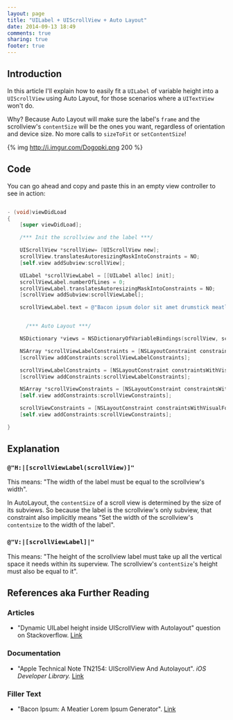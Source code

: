 ```yaml
---
layout: page
title: "UILabel + UIScrollView + Auto Layout"
date: 2014-09-13 18:49
comments: true
sharing: true
footer: true
---
```


## Introduction
In this article I'll explain how to easily fit a `UILabel` of variable height into a `UIScrollView` using Auto Layout, for those scenarios where a `UITextView` won't do.

Why? Because Auto Layout will make sure the label's `frame` and the scrollview's `contentSize` will be the ones you want, regardless of orientation and device size. No more calls to `sizeToFit` or `setContentSize`! 

{% img http://i.imgur.com/Dogopki.png 200 %}

## Code

You can go ahead and copy and paste this in an empty view controller to see in action:

```objective-c

- (void)viewDidLoad
{
    [super viewDidLoad];

    /*** Init the scrollview and the label ***/

    UIScrollView *scrollView= [UIScrollView new];
    scrollView.translatesAutoresizingMaskIntoConstraints = NO;
    [self.view addSubview:scrollView];

    UILabel *scrollViewLabel = [[UILabel alloc] init];
    scrollViewLabel.numberOfLines = 0;
    scrollViewLabel.translatesAutoresizingMaskIntoConstraints = NO;
    [scrollView addSubview:scrollViewLabel];

    scrollViewLabel.text = @"Bacon ipsum dolor sit amet drumstick meatloaf filet mignon ham t-bone andouille meatball venison cow capicola jerky shankle shoulder ground round. Shank filet mignon pork chop ham hock, short ribs jerky prosciutto tongue porchetta. Biltong kevin strip steak tail jowl jerky boudin drumstick pastrami bresaola. Sirloin tail shoulder salami, hamburger beef doner turducken chuck boudin kielbasa sausage pork loin. Ball tip leberkas fatback, pork chop tail ham ribeye. Bresaola pancetta jerky beef kielbasa frankfurter, corned beef filet mignon ribeye tongue porchetta. Prosciutto short loin sirloin doner brisket jerky swine sausage bresaola chuck. Meatloaf pork chop ribeye bacon jerky turducken, andouille pork belly beef ribs ham hock leberkas. Andouille tri-tip capicola beef t-bone shank tenderloin turducken ball tip salami pork belly shankle. Kielbasa pastrami brisket, kevin spare ribs swine tail beef jerky venison filet mignon. Kevin leberkas ball tip, brisket bresaola chuck meatloaf beef doner drumstick hamburger capicola chicken. Tri-tip biltong drumstick pork prosciutto strip steak pastrami brisket shank hamburger flank tail cow. Pastrami beef ribs ribeye boudin spare ribs pork loin. Meatloaf tail pork belly strip steak doner. T-bone meatball pastrami, pork strip steak salami tail beef boudin leberkas. Venison t-bone fatback, pig brisket pork loin landjaeger turkey tri-tip biltong. Drumstick tri-tip hamburger boudin meatball pork pork chop short ribs chuck doner t-bone bacon frankfurter porchetta beef. Turkey cow meatball andouille pancetta, flank strip steak ham hock. Frankfurter corned beef rump turducken brisket, jerky short loin flank tri-tip ball tip ham hock swine spare ribs.";


	  /*** Auto Layout ***/

    NSDictionary *views = NSDictionaryOfVariableBindings(scrollView, scrollViewLabel);

    NSArray *scrollViewLabelConstraints = [NSLayoutConstraint constraintsWithVisualFormat:@"H:|[scrollViewLabel(scrollView)]" options:0 metrics:nil views:views];
    [scrollView addConstraints:scrollViewLabelConstraints];

    scrollViewLabelConstraints = [NSLayoutConstraint constraintsWithVisualFormat:@"V:|[scrollViewLabel]|" options:0 metrics:nil views:views];
    [scrollView addConstraints:scrollViewLabelConstraints];

    NSArray *scrollViewConstraints = [NSLayoutConstraint constraintsWithVisualFormat:@"H:|-[scrollView]-|" options:0 metrics:nil views:views];
    [self.view addConstraints:scrollViewConstraints];

    scrollViewConstraints = [NSLayoutConstraint constraintsWithVisualFormat:@"V:|-[scrollView]-|" options:0 metrics:nil views:views];
    [self.view addConstraints:scrollViewConstraints];

}

```

## Explanation

### `@"H:|[scrollViewLabel(scrollView)]"`

This means: "The width of the label must be equal to the scrollview's width". 

In AutoLayout, the `contentSize` of a scroll view is determined by the size of its subviews. So because the label is the scrollview's only subview, that constraint also implicitly means "Set the width of the scrollview's `contentsize` to the width of the label". 

### `@"V:|[scrollViewLabel]|"`

This means: "The height of the scrollview label must take up all the vertical space it needs within its superview. The scrollview's `contentSize`'s height must also be equal to it".

## References aka Further Reading


### Articles

* "Dynamic UILabel height inside UIScrollView with Autolayout" question on Stackoverflow. [Link](http://stackoverflow.com/questions/19192141/dynamic-uilabel-height-inside-uiscrollview-with-autolayout)


### Documentation

* "Apple Technical Note TN2154: UIScrollView And Autolayout". *iOS Developer Library.* [Link](https://developer.apple.com/library/ios/technotes/tn2154/_index.html)

### Filler Text

* "Bacon Ipsum: A Meatier Lorem Ipsum Generator". [Link](http://baconipsum.com/)